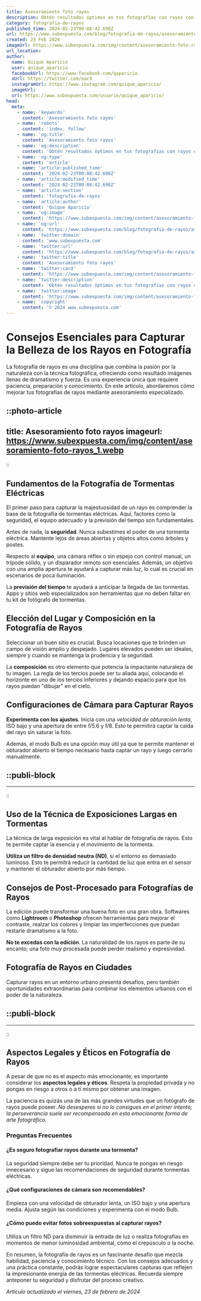 ```yaml
---
title: Asesoramiento foto rayos
description: Obtén resultados óptimos en tus fotografías con rayos con nuestros consejos expertos. Mejora tus tomas y captura la belleza de la naturaleza.
category: fotografia-de-rayos
published_time: 2024-02-23T00:08:42.698Z
url: https://www.subexpuesta.com/blog/fotografia-de-rayos/asesoramiento-foto-rayos
created: 23 Feb 2024
imageUrl: https://www.subexpuesta.com/img/content/asesoramiento-foto-rayos_1.webp
url_location:
author:
  name: Quique Aparicio
  user: quique_aparicio
  facebookUrl: https://www.facebook.com/qaparicio
  xUrl: https://twitter.com/eac9
  instagramUrl: https://www.instagram.com/quique_aparicio/
  imageUrl: 
  url: https://www.subexpuesta.com/usuario/quique_aparicio/
head:
  meta:
    - name: 'keywords'
      content: 'Asesoramiento foto rayos'
    - name: 'robots'
      content: 'index, follow'
    - name: 'og:title'
      content: 'Asesoramiento foto rayos'
    - name: 'og:description'
      content: 'Obtén resultados óptimos en tus fotografías con rayos con nuestros consejos expertos. Mejora tus tomas y captura la belleza de la naturaleza.'
    - name: 'og:type'
      content: 'article'
    - name: 'article:published_time'
      content: '2024-02-23T00:08:42.698Z'
    - name: 'article:modified_time'
      content: '2024-02-23T00:08:42.698Z'
    - name: 'article:section'
      content: 'fotografia-de-rayos'
    - name: 'article:author'
      content: 'Quique Aparicio'
    - name: 'og:image'
      content: 'https://www.subexpuesta.com/img/content/asesoramiento-foto-rayos_1.webp'
    - name: 'og:url'
      content: 'https://www.subexpuesta.com/blog/fotografia-de-rayos/asesoramiento-foto-rayos'
    - name: 'twitter:domain'
      content: 'www.subexpuesta.com'
    - name: 'twitter:url'
      content: 'https://www.subexpuesta.com/blog/fotografia-de-rayos/asesoramiento-foto-rayos'
    - name: 'twitter:title'
      content: 'Asesoramiento foto rayos'
    - name: 'twitter:card'
      content: 'https://www.subexpuesta.com/img/content/asesoramiento-foto-rayos_1.webp'
    - name: 'twitter:description'
      content: 'Obtén resultados óptimos en tus fotografías con rayos con nuestros consejos expertos. Mejora tus tomas y captura la belleza de la naturaleza.'
    - name: 'twitter:image'
      content: 'https://www.subexpuesta.com/img/content/asesoramiento-foto-rayos_1.webp'
    - name: 'copyright'
      content: '© 2024 www.subexpuesta.com'
---
```

# Consejos Esenciales para Capturar la Belleza de los Rayos en Fotografía

La fotografía de rayos es una disciplina que combina la pasión por la naturaleza con la técnica fotográfica, ofreciendo como resultado imágenes llenas de dramatismo y fuerza. Es una experiencia única que requiere paciencia, preparación y conocimiento. En este artículo, abordaremos cómo mejorar tus fotografías de rayos mediante asesoramiento especializado.


::photo-article
---
title: Asesoramiento foto rayos
imageurl: https://www.subexpuesta.com/img/content/asesoramiento-foto-rayos_1.webp
---
::


## Fundamentos de la Fotografía de Tormentas Eléctricas

El primer paso para capturar la majestuosidad de un rayo es comprender la base de la fotografía de tormentas eléctricas. Aquí, factores como la seguridad, el equipo adecuado y la previsión del tiempo son fundamentales.

Antes de nada, la **seguridad**. Nunca subestimes el poder de una tormenta eléctrica. Mantente lejos de áreas abiertas y objetos altos como árboles y postes.

Respecto al **equipo**, una cámara réflex o sin espejo con control manual, un trípode sólido, y un disparador remoto son esenciales. Además, un objetivo con una amplia apertura te ayudará a capturar más luz, lo cual es crucial en escenarios de poca iluminación.

La **previsión del tiempo** te ayudará a anticipar la llegada de las tormentas. Apps y sitios web especializados son herramientas que no deben faltar en tu kit de fotógrafo de tormentas.

## Elección del Lugar y Composición en la Fotografía de Rayos

Seleccionar un buen sitio es crucial. Busca locaciones que te brinden un campo de visión amplio y despejado. Lugares elevados pueden ser ideales, siempre y cuando se mantenga la prudencia y la seguridad.

La **composición** es otro elemento que potencia la impactante naturaleza de tu imagen. La regla de los tercios puede ser tu aliada aquí, colocando el horizonte en uno de los tercios inferiores y dejando espacio para que los rayos puedan "dibujar" en el cielo.

## Configuraciones de Cámara para Capturar Rayos

**Experimenta con los ajustes**. Inicia con una *velocidad de obturación lenta*, ISO bajo y una apertura de entre f/5.6 y f/8. Esto te permitirá captar la caída del rayo sin saturar la foto.

Además, el modo Bulb es una opción muy útil ya que te permite mantener el obturador abierto el tiempo necesario hasta captar un rayo y luego cerrarlo manualmente.


  ::publi-block
  ---
  ---
  ::
  
  
## Uso de la Técnica de Exposiciones Largas en Tormentas

La técnica de larga exposición es vital al hablar de fotografía de rayos. Esto te permite captar la esencia y el movimiento de la tormenta.

**Utiliza un filtro de densidad neutra (ND)**, si el entorno es demasiado luminoso. Esto te permitrá reducir la cantidad de luz que entra en el sensor y mantener el obturador abierto por más tiempo.

## Consejos de Post-Procesado para Fotografías de Rayos

La edición puede transformar una buena foto en una gran obra. Softwares como **Lightroom** o **Photoshop** ofrecen herramientas para mejorar el contraste, realzar los colores y limpiar las imperfecciones que puedan restarle dramatismo a la foto.

**No te excedas con la edición**. La naturalidad de los rayos es parte de su encanto; una foto muy procesada puede perder realismo y expresividad.

## Fotografía de Rayos en Ciudades

Capturar rayos en un entorno urbano presenta desafíos, pero también oportunidades extraordinarias para combinar los elementos urbanos con el poder de la naturaleza.


  ::publi-block
  ---
  ---
  ::
  
  
## Aspectos Legales y Éticos en Fotografía de Rayos

A pesar de que no es el aspecto más emocionante, es importante considerar los **aspectos legales y éticos**. Respeta la propiedad privada y no pongas en riesgo a otros o a ti mismo por obtener una imagen.

La paciencia es quizás una de las más grandes virtudes que un fotógrafo de rayos puede poseer. _No desesperes si no lo consigues en el primer intento; la perseverancia suele ser recompensada en esta emocionante forma de arte fotográfico._

### Preguntas Frecuentes

#### ¿Es seguro fotografiar rayos durante una tormenta?
La seguridad siempre debe ser tu prioridad. Nunca te pongas en riesgo innecesario y sigue las recomendaciones de seguridad durante tormentas eléctricas.

#### ¿Qué configuraciones de cámara son recomendables?
Empieza con una velocidad de obturador lenta, un ISO bajo y una apertura media. Ajusta según las condiciones y experimenta con el modo Bulb.

#### ¿Cómo puedo evitar fotos sobreexpuestas al capturar rayos?
Utiliza un filtro ND para disminuir la entrada de luz o realiza fotografías en momentos de menor luminosidad ambiental, como el crepúsculo o la noche.

En resumen, la fotografía de rayos es un fascinante desafío que mezcla habilidad, paciencia y conocimiento técnico. Con los consejos adecuados y una práctica constante, podrás lograr espectaculares capturas que reflejen la impresionante energía de las tormentas eléctricas. Recuerda siempre anteponer tu seguridad y disfrutar del proceso creativo.

_Artículo actualizado el viernes, 23 de febrero de 2024_